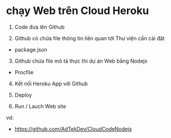 

# chạy Web trên Cloud Heroku 

1. Code đưa lên Github 

2. Github có chứa file thông tin liên quan tới Thư viện cần cài đặt 
- package.json 

3. Github chứa file mô tả thực thi dự án Web bằng Nodejs
- Procfile 

4. Kết nối Heroku App với Github 

5. Deploy

6. Run / Lauch Web site 

vd:
- https://github.com/AdTekDev/CloudCodeNodejs 
